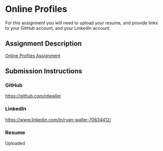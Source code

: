 # Online Profiles
For this assignment you will need to upload your resume, and provide links to your GitHub account, and your LinkedIn account.

## Assignment Description
[Online Profiles Assignment](https://education.launchcode.org/liftoff/assignments/online-profiles/)

## Submission Instructions

### GitHub
https://github.com/rdwaller

### LinkedIn
https://www.linkedin.com/in/ryan-waller-70634412/

### Resume
Uploaded

